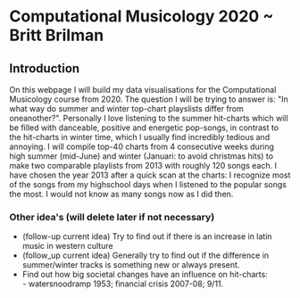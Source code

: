 # Computational Musicology 2020 ~ Britt Brilman

## Introduction
On this webpage I will build my data visualisations for the Computational Musicology course from 2020. The question I will be trying to answer is: "In what way do summer and winter top-chart playslists differ from oneanother?". Personally I love listening to the summer hit-charts which will be filled with danceable, positive and energetic pop-songs, in contrast to the hit-charts in winter time, which I usually find incredibly tedious and annoying. I will compile top-40 charts from 4 consecutive weeks during high summer (mid-June) and winter (Januari: to avoid christmas hits) to make two comparable playlists from 2013 with roughly 120 songs each. I have chosen the year 2013 after a quick scan at the charts: I recognize most of the songs from my highschool days when I listened to the popular songs the most. I would not know as many songs now as I did then.  

### Other idea's (will delete later if not necessary)
- (follow-up current idea) Try to find out if there is an increase in latin music in western culture
- (follow_up current idea) Generally try to find out if the difference in summer/winter tracks is something new or always present.
- Find out how big societal changes have an influence on hit-charts:  
        - watersnoodramp 1953; financial crisis 2007-08; 9/11. 
